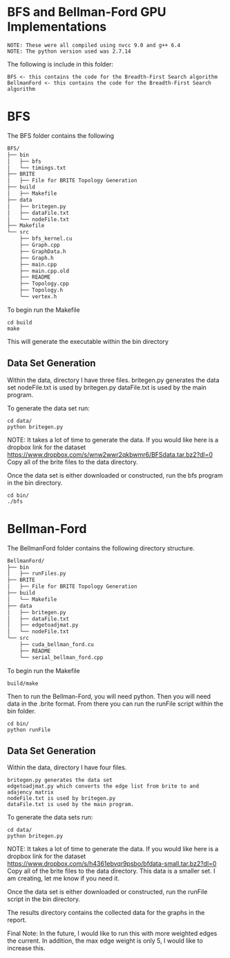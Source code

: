 # BFS and Bellman-Ford GPU Implementations

```
NOTE: These were all compiled using nvcc 9.0 and g++ 6.4
NOTE: The python version used was 2.7.14
```

The following is include in this folder:
```
BFS <- this contains the code for the Breadth-First Search algorithm
BellmanFord <- this contains the code for the Breadth-First Search algorithm
```

# BFS
The BFS folder contains the following 
``` bash
BFS/
├── bin
│   ├── bfs
│   └── timings.txt
├── BRITE
│   ├── File for BRITE Topology Generation
├── build
│   ├── Makefile
├── data
│   ├── britegen.py
│   ├── dataFile.txt
│   └── nodeFile.txt
├── Makefile
└── src
    ├── bfs_kernel.cu
    ├── Graph.cpp
    ├── GraphData.h
    ├── Graph.h
    ├── main.cpp
    ├── main.cpp.old
    ├── README
    ├── Topology.cpp
    ├── Topology.h
    └── vertex.h
```
To begin run the Makefile
```
cd build
make
```
This will generate the executable within the bin directory

## Data Set Generation
Within the data, directory I have three files. 
britegen.py generates the data set
nodeFile.txt is used by britegen.py
dataFile.txt is used by the main program.

To generate the data set run:
```
cd data/
python britegen.py
```

NOTE: It takes a lot of time to generate the data.  If you would like 
here is a dropbox link for the dataset 
https://www.dropbox.com/s/wnw2wwr2qkbwmr6/BFSdata.tar.bz2?dl=0
Copy all of the brite files to the data directory.

Once the data set is either downloaded or constructed, run the bfs 
program in the bin directory.
```
cd bin/
./bfs
```


# Bellman-Ford
The BellmanFord folder contains the following directory structure.
``` bash
BellmanFord/
├── bin
│   ├── runFiles.py
├── BRITE
│   ├── File for BRITE Topology Generation
├── build
│   └── Makefile
├── data
│   ├── britegen.py
│   ├── dataFile.txt
│   ├── edgetoadjmat.py
│   └── nodeFile.txt
└── src
    ├── cuda_bellman_ford.cu
    ├── README
    └── serial_bellman_ford.cpp
```
To begin run the Makefile
```
build/make
```

Then to run the Bellman-Ford, you will need python. Then you will need data in the .brite format. From there you can run the
runFile script within the bin folder.
```
cd bin/
python runFile
```

## Data Set Generation
Within the data, directory I have four files. 
```
britegen.py generates the data set
edgetoadjmat.py which converts the edge list from brite to and adajency matrix
nodeFile.txt is used by britegen.py
dataFile.txt is used by the main program.
```
To generate the data sets run:
```
cd data/
python britegen.py
```

NOTE: It takes a lot of time to generate the data.  If you would like 
here is a dropbox link for the dataset
https://www.dropbox.com/s/h4361ebvqr9psbo/bfdata-small.tar.bz2?dl=0
Copy all of the brite files to the data directory.
This data is a smaller set. I am creating, let me know if you need it.

Once the data set is either downloaded or constructed, run the runFile 
script in the bin directory.

The results directory contains the collected data for the graphs in the
report.

Final Note: In the future, I would like to run this with more weighted edges
the current.  In addition, the max edge weight is only 5, I would like to
increase this.
